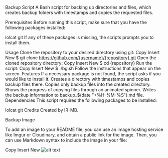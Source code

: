 Backup Script
A Bash script for backing up directories and files, which creates backup folders with timestamps and copies the requested files.

Prerequisites
Before running this script, make sure that you have the following packages installed:

lolcat
git
If any of these packages is missing, the scripts prompts you to install them.

Usage
Clone the repository to your desired directory using git:
Copy
Insert
New
$ git clone https://github.com/{username}/{repository}.git 
Open the cloned repository directory:
Copy
Insert
New
$ cd {repository}
Run the script:
Copy
Insert
New
$ ./bg.sh 
Follow the instructions that appear on the screen.
Features
If a necessary package is not found, the script asks if you would like to install it.
Creates a directory with timestamps and copies backup files there.
Copies only backup files into the created directory.
Shows the progress of copying files through an animated spinner.
Writes the backup information to backup_$(date "+%H-%M-%S").md file.
Dependencies
This script requires the following packages to be installed:

lolcat
git
Credits
Created by IR-MB.

Backup Image

To add an image to your README file, you can use an image hosting service like Imgur or Cloudinary, and obtain a public link for the image. Then, you can use Markdown syntax to include the image in your file:

Copy
Insert
New
![alt text](image_link)

